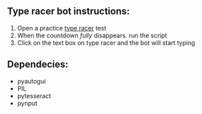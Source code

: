 ## Type racer bot instructions: 
1. Open a practice [type racer](https://play.typeracer.com/) test
2. When the countdown *fully* disappears. run the script
3. Click on the text box on type racer and the bot will start typing

## Dependecies:
* pyautogui
* PIL
* pytesseract
* pynput
